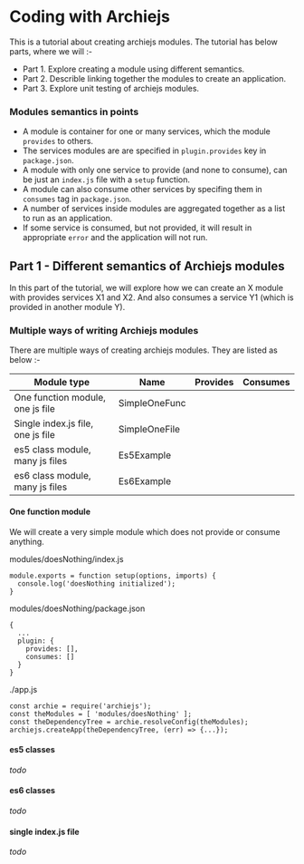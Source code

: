 # Coding with Archiejs

This is a tutorial about creating archiejs modules. The tutorial has below parts, where we will :-

* Part 1. Explore creating a module using different semantics.
* Part 2. Describle linking together the modules to create an application.
* Part 3. Explore unit testing of archiejs modules.


### Modules semantics in points

  * A module is container for one or many services, which the module `provides` to others. 
   * The services modules are are specified in `plugin.provides` key in `package.json`.
   * A module with only one service to provide (and none to consume), can be just an `index.js` file with a `setup` function.
   * A module can also consume other services by specifing them in `consumes` tag in `package.json`.
  * A number of services inside modules are aggregated together as a list to run as an application.
   * If some service is consumed, but not provided, it will result in appropriate `error` and the application will not run.


## Part 1 - Different semantics of Archiejs modules

In this part of the tutorial, we will explore how we can create an X module with provides services X1 and X2. And also consumes a service Y1 (which is provided in another module Y).

### Multiple ways of writing Archiejs modules

There are multiple ways of creating archiejs modules. They are listed as below :-

| Module type                           | Name             | Provides             | Consumes             |
|---------------------------------------|------------------|----------------------|----------------------|
| One function module, one js file      | SimpleOneFunc    | | | |
| Single index.js file, one js file     | SimpleOneFile    | | | |
| es5 class module, many js files       | Es5Example       | | | |
| es6 class module, many js files       | Es6Example       | | | |


#### One function module

We will create a very simple module which does not provide or consume anything.

modules/doesNothing/index.js
```
module.exports = function setup(options, imports) {
  console.log('doesNothing initialized');
}
```
modules/doesNothing/package.json
```
{
  ...
  plugin: {
    provides: [],
    consumes: []
  }
}
```
./app.js
```
const archie = require('archiejs');
const theModules = [ 'modules/doesNothing' ];
const theDependencyTree = archie.resolveConfig(theModules);
archiejs.createApp(theDependencyTree, (err) => {...});
```



#### es5 classes

_todo_

#### es6 classes

_todo_ 

#### single index.js file

_todo_
